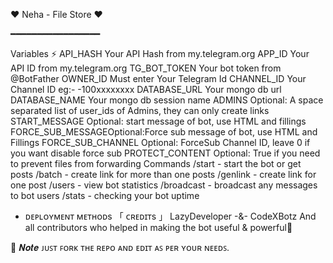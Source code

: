 ❤ Neha - File Store ❤


━━━━━━━━━━━━━━━━━

Variables ⚡
API_HASH Your API Hash from my.telegram.org
APP_ID Your API ID from my.telegram.org
TG_BOT_TOKEN Your bot token from @BotFather
OWNER_ID Must enter Your Telegram Id
CHANNEL_ID Your Channel ID eg:- -100xxxxxxxx
DATABASE_URL Your mongo db url
DATABASE_NAME Your mongo db session name
ADMINS Optional: A space separated list of user_ids of Admins, they can only create links
START_MESSAGE Optional: start message of bot, use HTML and fillings
FORCE_SUB_MESSAGEOptional:Force sub message of bot, use HTML and Fillings
FORCE_SUB_CHANNEL Optional: ForceSub Channel ID, leave 0 if you want disable force sub
PROTECT_CONTENT Optional: True if you need to prevent files from forwarding
Commands
/start - start the bot or get posts
/batch - create link for more than one posts
/genlink - create link for one post
/users - view bot statistics
/broadcast - broadcast any messages to bot users
/stats - checking your bot uptime
- ᴅᴇᴘʟᴏʏᴍᴇɴᴛ ᴍᴇᴛʜᴏᴅs
「 ᴄʀᴇᴅɪᴛs 」
LazyDeveloper -&- CodeXBotz And all contributors who helped in making the bot useful & powerful🖤

📌 𝑵𝒐𝒕𝒆
ᴊᴜꜱᴛ ꜰᴏʀᴋ ᴛʜᴇ ʀᴇᴘᴏ ᴀɴᴅ ᴇᴅɪᴛ ᴀꜱ ᴘᴇʀ ʏᴏᴜʀ ɴᴇᴇᴅꜱ.

